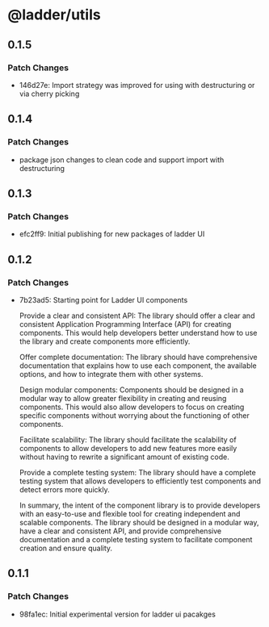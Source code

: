 # @ladder/utils

## 0.1.5

### Patch Changes

- 146d27e: Import strategy was improved for using with destructuring or via cherry picking

## 0.1.4

### Patch Changes

- package json changes to clean code and support import with destructuring

## 0.1.3

### Patch Changes

- efc2ff9: Initial publishing for new packages of ladder UI

## 0.1.2

### Patch Changes

- 7b23ad5: Starting point for Ladder UI components

  Provide a clear and consistent API: The library should offer a clear and consistent Application Programming Interface (API) for creating components. This would help developers better understand how to use the library and create components more efficiently.

  Offer complete documentation: The library should have comprehensive documentation that explains how to use each component, the available options, and how to integrate them with other systems.

  Design modular components: Components should be designed in a modular way to allow greater flexibility in creating and reusing components. This would also allow developers to focus on creating specific components without worrying about the functioning of other components.

  Facilitate scalability: The library should facilitate the scalability of components to allow developers to add new features more easily without having to rewrite a significant amount of existing code.

  Provide a complete testing system: The library should have a complete testing system that allows developers to efficiently test components and detect errors more quickly.

  In summary, the intent of the component library is to provide developers with an easy-to-use and flexible tool for creating independent and scalable components. The library should be designed in a modular way, have a clear and consistent API, and provide comprehensive documentation and a complete testing system to facilitate component creation and ensure quality.

## 0.1.1

### Patch Changes

- 98fa1ec: Initial experimental version for ladder ui pacakges
